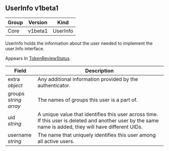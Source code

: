 ## UserInfo v1beta1

Group        | Version     | Kind
------------ | ---------- | -----------
Core | v1beta1 | UserInfo



UserInfo holds the information about the user needed to implement the user.Info interface.

<aside class="notice">
Appears In  <a href="#tokenreviewstatus-v1beta1">TokenReviewStatus</a> </aside>

Field        | Description
------------ | -----------
extra <br /> *object*  | Any additional information provided by the authenticator.
groups <br /> *string array*  | The names of groups this user is a part of.
uid <br /> *string*  | A unique value that identifies this user across time. If this user is deleted and another user by the same name is added, they will have different UIDs.
username <br /> *string*  | The name that uniquely identifies this user among all active users.

